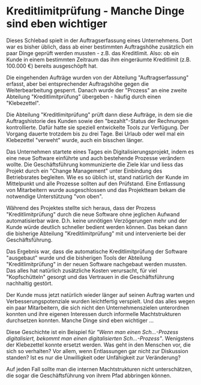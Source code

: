 # Kreditlimitprüfung - Manche Dinge sind eben wichtiger

Dieses Schlebad spielt in der Auftragserfassung eines Unternehmens. Dort war es bisher üblich, dass ab einer bestimmten Auftragshöhe zusätzlich ein paar Dinge geprüft werden mussten - z.B. das Kreditlimit. Also: ob ein Kunde in einem bestimmten Zeitraum das ihm eingeräumte Kreditlimit (z.B. 100.000 €) bereits ausgeschöpft hat. 

Die eingehenden Aufträge wurden von der Abteilung "Auftragserfassung" erfasst, aber bei entsprechender Auftragshöhe gegen die Weiterbearbeitung gesperrt. Danach wurde der "Prozess" an eine zweite Abteilung "Kreditlimitprüfung" übergeben - häufig durch einen "Klebezettel". 

Die Abteilung "Kreditlimitprüfung" prüft dann diese Aufträge, in dem sie die Auftragshistorie des Kunden sowie den "bezahlt"-Status der Rechnungen kontrollierte. Dafür hatte sie speziell entwickelte Tools zur Verfügung. Der Vorgang dauerte trotzdem bis zu drei Tage. Bei Urlaub oder weil mal ein Klebezettel "verweht" wurde, auch ein bisschen länger. 

Das Unternehmen startete eines Tages ein Digitalisierungsprojekt, indem es eine neue Software einführte und auch bestehende Prozesse verändern wollte. Die Geschäftsführung kommunizierte die Ziele klar und liess das Projekt durch ein "Change Management" unter Einbindung des Betriebsrates begleiten. Wie es so üblich ist, stand natürlich der Kunde im Mittelpunkt und alle Prozesse sollten auf den Prüfstand. Eine Entlassung von Mitarbeitern wurde ausgeschlossen und das Projektteam bekam die notwendige Unterstützung "von oben". 

Während des Projektes stellte sich heraus, dass der Prozess "Kreditlimitprüfung" durch die neue Software ohne jeglichen Aufwand automatisierbar wäre. D.h. keine unnötigen Verzögerungen mehr und der Kunde würde deutlich schneller bedient werden können. Das bekan dann die bisherige Abteilung "Kreditlimitprüfung" mit und intervenierte bei der Geschäftsführung. 

Das Ergebnis war, dass die automatische Kreditlimitprüfung der Software "ausgebaut" wurde und die bisherigen Tools der Abteilung "Kreditlimitprüfung" in der neuen Software nachgebaut werden mussten. Das alles hat natürlich zusätzliche Kosten verursacht, für viel "Kopfschütteln" gesorgt und das Vertrauen in die Geschäftsführung nachhaltig gestört. 

Der Kunde muss jetzt natürlich wieder länger auf seinen Auftrag warten und Verbesserungspotenziale wurden leichtfertig verspielt. Und das alles wegen ein paar Mitarbeitern, die sich nicht den Unternehmenszielen unterordnen konnten und ihre eigenen Interessen durch informelle Machtstrukturen durchsetzen konnten. Manche Dinge sind eben wichtiger ...


Diese Geschichte ist ein Beispiel für *"Wenn man einen Sch...-Prozess digitalisiert, bekommt man einen digitalisierten Sch...-Prozess"*. Wenigstens der Klebezettel konnte ersetzt werden. Was geht in den Menschen vor, die sich so verhalten? Vor allem, wenn Entlassungen gar nicht zur Diskussion standen? Ist es nur die Unwilligkeit oder Unfähigkeit zur Veränderung?

Auf jeden Fall sollte man die internen Machtstrukturen nicht unterschätzen, die sogar die Geschäftsführung von ihrem Pfad abbringen können.



